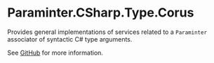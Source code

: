 # Paraminter.CSharp.Type.Corus

Provides general implementations of services related to a `Paraminter` associator of syntactic C# type arguments.

See [GitHub](https://github.com/Paraminter/Paraminter.CSharp.Type.Corus) for more information.